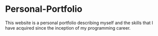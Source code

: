 # Personal-Portfolio

This website is a personal portfolio describing myself and the skills that I have acquired since the inception of my programming career.
